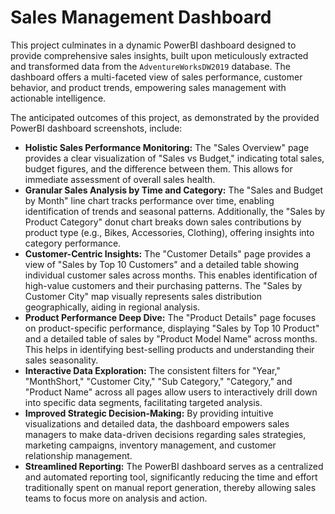 # Sales Management Dashboard
This project culminates in a dynamic PowerBI dashboard designed to provide comprehensive sales insights, built upon meticulously extracted and transformed data from the `AdventureWorksDW2019` database. The dashboard offers a multi-faceted view of sales performance, customer behavior, and product trends, empowering sales management with actionable intelligence.

The anticipated outcomes of this project, as demonstrated by the provided PowerBI dashboard screenshots, include:

* **Holistic Sales Performance Monitoring:** The "Sales Overview" page provides a clear visualization of "Sales vs Budget," indicating total sales, budget figures, and the difference between them. This allows for immediate assessment of overall sales health.
* **Granular Sales Analysis by Time and Category:** The "Sales and Budget by Month" line chart tracks performance over time, enabling identification of trends and seasonal patterns. Additionally, the "Sales by Product Category" donut chart breaks down sales contributions by product type (e.g., Bikes, Accessories, Clothing), offering insights into category performance.
* **Customer-Centric Insights:** The "Customer Details" page provides a view of "Sales by Top 10 Customers" and a detailed table showing individual customer sales across months. This enables identification of high-value customers and their purchasing patterns. The "Sales by Customer City" map visually represents sales distribution geographically, aiding in regional analysis.
* **Product Performance Deep Dive:** The "Product Details" page focuses on product-specific performance, displaying "Sales by Top 10 Product" and a detailed table of sales by "Product Model Name" across months. This helps in identifying best-selling products and understanding their sales seasonality.
* **Interactive Data Exploration:** The consistent filters for "Year," "MonthShort," "Customer City," "Sub Category," "Category," and "Product Name" across all pages allow users to interactively drill down into specific data segments, facilitating targeted analysis.
* **Improved Strategic Decision-Making:** By providing intuitive visualizations and detailed data, the dashboard empowers sales managers to make data-driven decisions regarding sales strategies, marketing campaigns, inventory management, and customer relationship management.
* **Streamlined Reporting:** The PowerBI dashboard serves as a centralized and automated reporting tool, significantly reducing the time and effort traditionally spent on manual report generation, thereby allowing sales teams to focus more on analysis and action.
